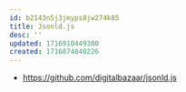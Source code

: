 ```yaml
---
id: b2143n5j3jmyps8jw274k85
title: Jsonld.js
desc: ''
updated: 1716910449380
created: 1716874840226
---
```


- https://github.com/digitalbazaar/jsonld.js